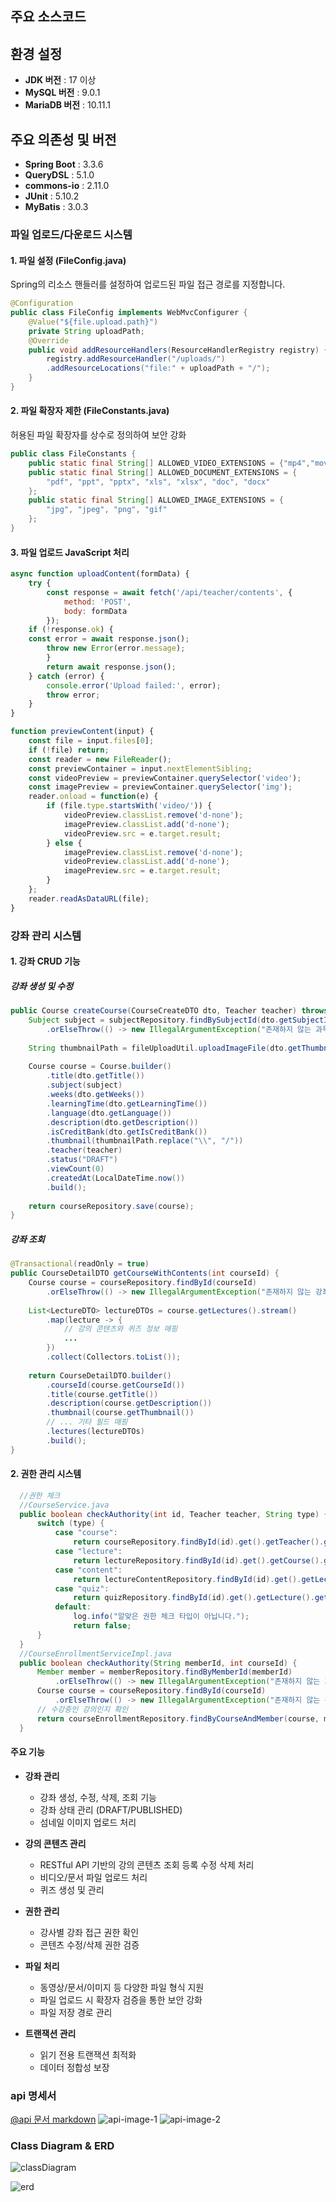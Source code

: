 ## 주요 소스코드

## 환경 설정
- **JDK 버전** : 17 이상
- **MySQL 버전** : 9.0.1
- **MariaDB 버전** : 10.11.1

## 주요 의존성 및 버전
- **Spring Boot** : 3.3.6
- **QueryDSL** : 5.1.0
- **commons-io** : 2.11.0
- **JUnit** : 5.10.2
- **MyBatis** : 3.0.3

### 파일 업로드/다운로드 시스템

#### 1. 파일 설정 (FileConfig.java)
Spring의 리소스 핸들러를 설정하여 업로드된 파일 접근 경로를 지정합니다.
```java
@Configuration
public class FileConfig implements WebMvcConfigurer {
    @Value("${file.upload.path}")
    private String uploadPath;
    @Override
    public void addResourceHandlers(ResourceHandlerRegistry registry) {
        registry.addResourceHandler("/uploads/")
        .addResourceLocations("file:" + uploadPath + "/");
    }
}
```
#### 2. 파일 확장자 제한 (FileConstants.java)
허용된 파일 확장자를 상수로 정의하여 보안 강화
```java
public class FileConstants {
    public static final String[] ALLOWED_VIDEO_EXTENSIONS = {"mp4","mov"};
    public static final String[] ALLOWED_DOCUMENT_EXTENSIONS = {
        "pdf", "ppt", "pptx", "xls", "xlsx", "doc", "docx"
    };
    public static final String[] ALLOWED_IMAGE_EXTENSIONS = {
        "jpg", "jpeg", "png", "gif"
    };
}
```
#### 3. 파일 업로드 JavaScript 처리
```javascript
async function uploadContent(formData) {
    try {
        const response = await fetch('/api/teacher/contents', {
            method: 'POST',
            body: formData
        });
    if (!response.ok) {
    const error = await response.json();
        throw new Error(error.message);
        }
        return await response.json();
    } catch (error) {
        console.error('Upload failed:', error);
        throw error;
    }
}

function previewContent(input) {
    const file = input.files[0];
    if (!file) return;
    const reader = new FileReader();
    const previewContainer = input.nextElementSibling;
    const videoPreview = previewContainer.querySelector('video');
    const imagePreview = previewContainer.querySelector('img');
    reader.onload = function(e) {
        if (file.type.startsWith('video/')) {
            videoPreview.classList.remove('d-none');
            imagePreview.classList.add('d-none');
            videoPreview.src = e.target.result;
        } else {
            imagePreview.classList.remove('d-none');
            videoPreview.classList.add('d-none');
            imagePreview.src = e.target.result;
        }
    };
    reader.readAsDataURL(file);
}
```

### 강좌 관리 시스템

#### 1. 강좌 CRUD 기능

##### 강좌 생성 및 수정
```java
public Course createCourse(CourseCreateDTO dto, Teacher teacher) throws IOException {
    Subject subject = subjectRepository.findBySubjectId(dto.getSubjectId())
        .orElseThrow(() -> new IllegalArgumentException("존재하지 않는 과목입니다."));
    
    String thumbnailPath = fileUploadUtil.uploadImageFile(dto.getThumbnail(), "thumbnails");
    
    Course course = Course.builder()
        .title(dto.getTitle())
        .subject(subject)
        .weeks(dto.getWeeks())
        .learningTime(dto.getLearningTime())
        .language(dto.getLanguage())
        .description(dto.getDescription())
        .isCreditBank(dto.getIsCreditBank())
        .thumbnail(thumbnailPath.replace("\\", "/"))
        .teacher(teacher)
        .status("DRAFT")
        .viewCount(0)
        .createdAt(LocalDateTime.now())
        .build();
    
    return courseRepository.save(course);
}
```
##### 강좌 조회
```java
@Transactional(readOnly = true)
public CourseDetailDTO getCourseWithContents(int courseId) {
    Course course = courseRepository.findById(courseId)
        .orElseThrow(() -> new IllegalArgumentException("존재하지 않는 강좌입니다."));
    
    List<LectureDTO> lectureDTOs = course.getLectures().stream()
        .map(lecture -> {
            // 강의 콘텐츠와 퀴즈 정보 매핑
            ...
        })
        .collect(Collectors.toList());
    
    return CourseDetailDTO.builder()
        .courseId(course.getCourseId())
        .title(course.getTitle())
        .description(course.getDescription())
        .thumbnail(course.getThumbnail())
        // ... 기타 필드 매핑
        .lectures(lectureDTOs)
        .build();
}
```
#### 2. 권한 관리 시스템
```java
  //권한 체크
  //CourseService.java
  public boolean checkAuthority(int id, Teacher teacher, String type) {
      switch (type) {
          case "course":
              return courseRepository.findById(id).get().getTeacher().getTeacherId().equals(teacher.getTeacherId());
          case "lecture":
              return lectureRepository.findById(id).get().getCourse().getTeacher().getTeacherId().equals(teacher.getTeacherId());
          case "content":
              return lectureContentRepository.findById(id).get().getLecture().getCourse().getTeacher().getTeacherId().equals(teacher.getTeacherId());
          case "quiz":
              return quizRepository.findById(id).get().getLecture().getCourse().getTeacher().getTeacherId().equals(teacher.getTeacherId());
          default:
              log.info("알맞은 권한 체크 타입이 아닙니다.");
              return false;
      }
  }
  //CourseEnrollmentServiceImpl.java
  public boolean checkAuthority(String memberId, int courseId) {
      Member member = memberRepository.findByMemberId(memberId)
          .orElseThrow(() -> new IllegalArgumentException("존재하지 않는 회원입니다."));
      Course course = courseRepository.findById(courseId)
          .orElseThrow(() -> new IllegalArgumentException("존재하지 않는 강의입니다."));
      // 수강중인 강의인지 확인
      return courseEnrollmentRepository.findByCourseAndMember(course, member).isPresent();
  }
```

#### 주요 기능
- **강좌 관리**
  - 강좌 생성, 수정, 삭제, 조회 기능
  - 강좌 상태 관리 (DRAFT/PUBLISHED)
  - 섬네일 이미지 업로드 처리
  
- **강의 콘텐츠 관리**
  - RESTful API 기반의 강의 콘텐츠 조회 등록 수정 삭제 처리
  - 비디오/문서 파일 업로드 처리
  - 퀴즈 생성 및 관리

- **권한 관리**
  - 강사별 강좌 접근 권한 확인
  - 콘텐츠 수정/삭제 권한 검증
  
- **파일 처리**
  - 동영상/문서/이미지 등 다양한 파일 형식 지원
  - 파일 업로드 시 확장자 검증을 통한 보안 강화
  - 파일 저장 경로 관리

- **트랜잭션 관리**
  - 읽기 전용 트랜잭션 최적화
  - 데이터 정합성 보장

### api 명세서
[@api 문서 markdown](https://github.com/KmoocProject/mooc/blob/main/project_note/api/api.md)
![api-image-1](https://github.com/KmoocProject/mooc/blob/main/project_note/api/api1.png)
![api-image-2](https://github.com/KmoocProject/mooc/blob/main/project_note/api/api2.png)

### Class Diagram & ERD
![classDiagram](https://github.com/GyeongMin2/MyPortfolio/blob/main/images/mooc/mooc_%08classdiagram.png)

![erd](https://github.com/GyeongMin2/MyPortfolio/blob/main/images/mooc/mooc_ERD.png)
